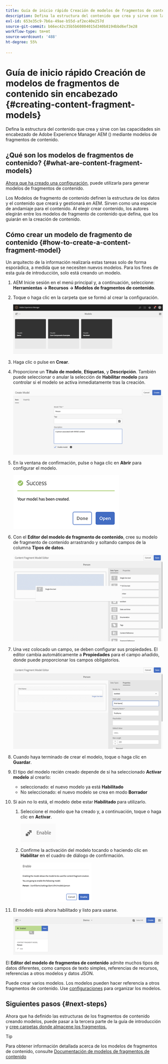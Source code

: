 ```yaml
---
title: Guía de inicio rápido Creación de modelos de fragmentos de contenido sin encabezado
description: Defina la estructura del contenido que crea y sirve con las capacidades sin encabezado de Adobe Experience Manager AEM () mediante modelos de fragmentos de contenido.
exl-id: 653e35c9-7b6a-49ae-b55d-af2ec40e257d
source-git-commit: b66ec42c35b5b60804015d340b8194bbd6ef3e28
workflow-type: tm+mt
source-wordcount: '488'
ht-degree: 55%

---
```


# Guía de inicio rápido Creación de modelos de fragmentos de contenido sin encabezado {#creating-content-fragment-models}

Defina la estructura del contenido que crea y sirve con las capacidades sin encabezado de Adobe Experience Manager AEM () mediante modelos de fragmentos de contenido.

## ¿Qué son los modelos de fragmentos de contenido? {#what-are-content-fragment-models}

[Ahora que ha creado una configuración,](create-configuration.md) puede utilizarla para generar modelos de fragmentos de contenido.

Los Modelos de fragmento de contenido definen la estructura de los datos y el contenido que creará y gestionará en AEM. Sirven como una especie de andamiaje para el contenido. Al elegir crear contenido, los autores elegirán entre los modelos de fragmento de contenido que defina, que los guiarán en la creación de contenido.

## Cómo crear un modelo de fragmento de contenido {#how-to-create-a-content-fragment-model}

Un arquitecto de la información realizaría estas tareas solo de forma esporádica, a medida que se necesiten nuevos modelos. Para los fines de esta guía de introducción, solo está creando un modelo.

1. AEM Inicie sesión en el menú principal y, a continuación, seleccione: **Herramientas -> Recursos -> Modelos de fragmentos de contenido**.
1. Toque o haga clic en la carpeta que se formó al crear la configuración.

   ![La carpeta de modelos](assets/models-folder.png)
1. Haga clic o pulse en **Crear**.
1. Proporcione un **Título de modelo**, **Etiquetas**, y **Descripción**. También puede seleccionar o anular la selección de **Habilitar modelo** para controlar si el modelo se activa inmediatamente tras la creación.

   ![Creación de un modelo](assets/models-create.png)
1. En la ventana de confirmación, pulse o haga clic en **Abrir** para configurar el modelo.

   ![Ventana de confirmación](assets/models-confirmation.png)
1. Con el **Editor del modelo de fragmento de contenido**, cree su modelo de fragmento de contenido arrastrando y soltando campos de la columna **Tipos de datos**.

   ![Arrastre y coloque campos](assets/models-drag-and-drop.png)

1. Una vez colocado un campo, se deben configurar sus propiedades. El editor cambia automáticamente a **Propiedades** para el campo añadido, donde puede proporcionar los campos obligatorios.

   ![Configure las propiedades](assets/models-configure-properties.png)
1. Cuando haya terminado de crear el modelo, toque o haga clic en **Guardar**.

1. El tipo del modelo recién creado depende de si ha seleccionado **Activar modelo** al crearlo:
   * seleccionado: el nuevo modelo ya está **Habilitado**
   * No seleccionado: el nuevo modelo se crea en modo **Borrador**

1. Si aún no lo está, el modelo debe estar **Habilitado** para utilizarlo.
   1. Seleccione el modelo que ha creado y, a continuación, toque o haga clic en **Activar**.

      ![Activación del modelo](assets/models-enable.png)
   1. Confirme la activación del modelo tocando o haciendo clic en **Habilitar** en el cuadro de diálogo de confirmación.

      ![Activación del cuadro de diálogo de confirmación](assets/models-enabling.png)
1. El modelo está ahora habilitado y listo para usarse.

   ![Modelo habilitado](assets/models-enabled.png)

El **Editor del modelo de fragmentos de contenido** admite muchos tipos de datos diferentes, como campos de texto simples, referencias de recursos, referencias a otros modelos y datos JSON.

Puede crear varios modelos. Los modelos pueden hacer referencia a otros fragmentos de contenido. Use [configuraciones](create-configuration.md) para organizar los modelos.

## Siguientes pasos {#next-steps}

Ahora que ha definido las estructuras de los fragmentos de contenido creando modelos, puede pasar a la tercera parte de la guía de introducción y [cree carpetas donde almacene los fragmentos.](create-assets-folder.md)

>[!TIP]
>
>Para obtener información detallada acerca de los modelos de fragmentos de contenido, consulte [Documentación de modelos de fragmentos de contenido](/help/assets/content-fragments/content-fragments-models.md)
